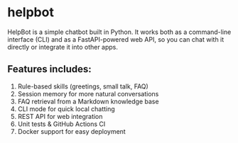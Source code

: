 # helpbot

HelpBot is a simple chatbot built in Python.
It works both as a command-line interface (CLI) and as a FastAPI-powered web API, so you can chat with it directly or integrate it into other apps.

## Features includes:

1. Rule-based skills (greetings, small talk, FAQ)
2. Session memory for more natural conversations
3. FAQ retrieval from a Markdown knowledge base
4. CLI mode for quick local chatting
5. REST API for web integration
6. Unit tests & GitHub Actions CI
7. Docker support for easy deployment